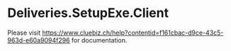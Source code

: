 # Deliveries.SetupExe.Client

Please visit https://www.cluebiz.ch/help?contentid=f161cbac-d9ce-43c5-963d-e60a9094f296 for documentation.
